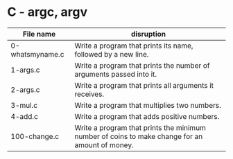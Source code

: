 # C - argc, argv

| File name       | disruption                                                                                     |
| --------------- | ---------------------------------------------------------------------------------------------- |
| 0-whatsmyname.c | Write a program that prints its name, followed by a new line.                                  |
| 1-args.c        | Write a program that prints the number of arguments passed into it.                            |
| 2-args.c        | Write a program that prints all arguments it receives.                                         |
| 3-mul.c         | Write a program that multiplies two numbers.                                                   |
| 4-add.c         | Write a program that adds positive numbers.                                                    |
| 100-change.c    | Write a program that prints the minimum number of coins to make change for an amount of money. |
